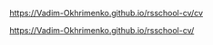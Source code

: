 https://Vadim-Okhrimenko.github.io/rsschool-cv/cv


https://Vadim-Okhrimenko.github.io/rsschool-cv/
